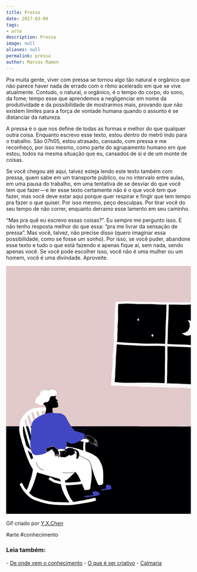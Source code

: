 ```yaml
---
title: Pressa
date: 2017-03-09
tags:
- arte
description: Pressa
image: null
aliases: null
permalink: pressa
author: Marcos Ramon
---
```

Pra muita gente, viver com pressa se tornou algo tão natural e orgânico que não parece haver nada de errado com o ritmo acelerado em que se vive atualmente. Contudo, o natural, o orgânico, é o tempo do corpo, do sono, da fome; tempo esse que aprendemos a negligenciar em nome da produtividade e da possibilidade de mostrarmos mais, provando que não existem limites para a força de vontade humana quando o assunto é se distanciar da natureza.

A pressa é o que nos define de todas as formas e melhor do que qualquer outra coisa. Enquanto escrevo esse texto, estou dentro do metrô indo para o trabalho. São 07h05, estou atrasado, cansado, com pressa e me reconheço, por isso mesmo, como parte do agrupamento humano em que estou, todos na mesma situação que eu, cansados de si e de um monte de coisas.

Se você chegou até aqui, talvez esteja lendo este texto também com pressa, quem sabe em um transporte público, ou no intervalo entre aulas, em uma pausa do trabalho, em uma tentativa de se desviar do que você tem que fazer — e ler esse texto certamente não é o que você _tem_ que fazer, mas você deve estar aqui porque quer respirar e fingir que tem tempo pra fazer o que quiser. Por isso mesmo, peço desculpas. Por tirar você do seu tempo de não correr, enquanto derramo esse lamento em seu caminho.

“Mas pra quê eu escrevo essas coisas?”. Eu sempre me pergunto isso. E não tenho resposta melhor do que essa: “pra me livrar da sensação de pressa”. Mas você, talvez, não precise disso (quero imaginar essa possibilidade, como se fosse um sonho). Por isso, se você puder, abandone esse texto e tudo o que está fazendo e apenas fique aí, sem nada, sendo apenas você. Se você pode escolher isso, você não é uma mulher ou um homem, você é uma divindade. Aproveite.

<img src="/assets/img/pressa-medium.gif">

Gif criado por [Y.X.Chen](http://jyxchen.tumblr.com/)


#arte #conhecimento

<h3>Leia também:</h3>
- <a href="/de-onde-vem-o-conhecimento">De onde vem o conhecimento</a>
- <a href="/o-que-e-ser-criativo">O que é ser criativo</a>
- <a href="/calmaria">Calmaria</a>
